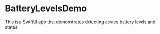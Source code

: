 # BatteryLevelsDemo

This is a SwiftUI app that demonstrates detecting device battery levels and states.
